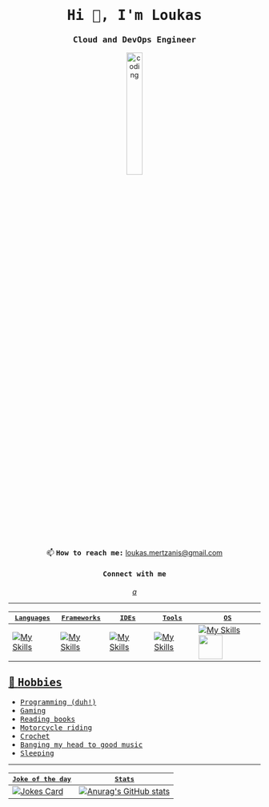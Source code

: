 
<link rel="stylesheet" type='text/css' href="https://cdn.jsdelivr.net/gh/devicons/devicon@latest/devicon.min.css" />

<h1 align="center"><samp>Hi 👋, I'm Loukas </samp></h1>
<h3 align="center"><samp>Cloud and DevOps Engineer</samp></h3>

<p align="center">
<img align="center" src="https://roadmap.sh/images/rocket.gif" alt="coding" width="25%" border="0" style="max-width: 100%;">
</p>

<p align="center">
📫 <b><samp>How to reach me:</b> <a href = "mailto: loukas.mertzanis@gmail.com">loukas.mertzanis@gmail.com</samp></a>
</p>

<h4 align="center"><samp>Connect with me</samp></h4>
<p align="center">
  <a href="https://www.linkedin.com/in/loukas-mertzanis-3938b5201/">
    <i class="devicon-linkedin-plain">a</i>
</p>


<hr>


| <samp>Languages</samp> | <samp>Frameworks</samp>  | <samp>IDEs</samp>  | <samp>Tools</samp> | <samp>OS</samp>
| ------------- | ------------- | -------------  | ------------- | ------------- |
| [![My Skills](https://skillicons.dev/icons?i=html,css,py,js,ts,java,cpp,c&perline=4)](https://skillicons.dev) | [![My Skills](https://skillicons.dev/icons?i=angular,flask)](https://skillicons.dev)  | [![My Skills](https://skillicons.dev/icons?i=vscode,eclipse)](https://skillicons.dev)  | [![My Skills](https://skillicons.dev/icons?i=figma,git,postman)](https://skillicons.dev) | [![My Skills](https://skillicons.dev/icons?i=linux)](https://skillicons.dev) <img src="https://github.com/Eva-Chris/Eva-Chris/assets/25487874/c807cb7b-4d26-4149-b9ce-74eaf85799c6" width="48px"> |


## 📅 <samp>Hobbies</samp>
- <samp>Programming (duh!)</samp>
- <samp>Gaming</samp>
- <samp>Reading books</samp>
- <samp>Motorcycle riding</samp>
- <samp>Crochet</samp>
- <samp>Banging my head to good music</samp>
- <samp>Sleeping</samp>

<hr>

| <samp>Joke of the day</samp> | <samp>Stats</samp> |
| ------------- | -------------  |
| ![Jokes Card](https://readme-jokes.vercel.app/api?theme=radical) | ![Anurag's GitHub stats](https://github-readme-stats.vercel.app/api?username=Eva-Chris&show_icons=true&theme=radical) |



